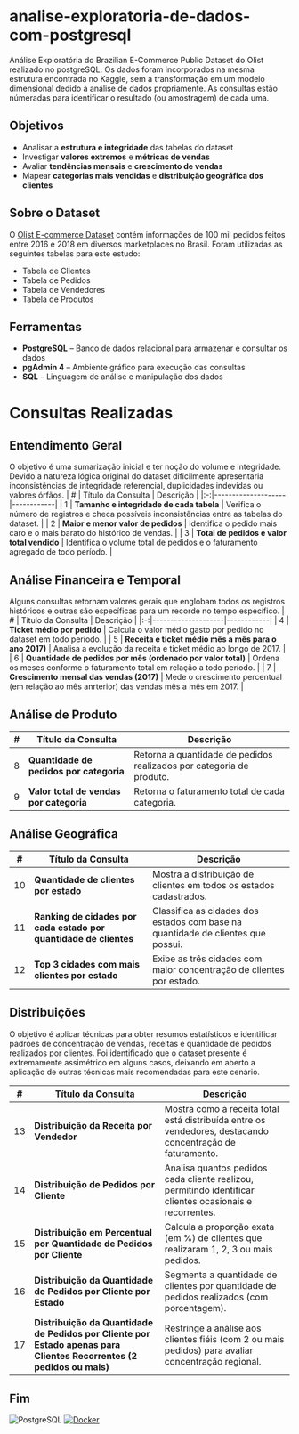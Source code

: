 # analise-exploratoria-de-dados-com-postgresql
Análise Exploratória do Brazilian E-Commerce Public Dataset do Olist realizado no postgreSQL.
Os dados foram incorporados na mesma estrutura encontrada no Kaggle, sem a transformação em um modelo dimensional dedido à análise de dados propriamente.
As consultas estão númeradas para identificar o resultado (ou amostragem) de cada uma.

## Objetivos
- Analisar a **estrutura e integridade** das tabelas do dataset  
- Investigar **valores extremos** e **métricas de vendas**
- Avaliar **tendências mensais** e **crescimento de vendas**  
- Mapear **categorias mais vendidas** e **distribuição geográfica dos clientes**  

## Sobre o Dataset
O [Olist E-commerce Dataset](https://www.kaggle.com/datasets/olistbr/brazilian-ecommerce) contém informações de 100 mil pedidos feitos entre 2016 e 2018 em diversos marketplaces no Brasil. Foram utilizadas as seguintes tabelas para este estudo:
- Tabela de Clientes
- Tabela de Pedidos
- Tabela de Vendedores
- Tabela de Produtos

## Ferramentas
- **PostgreSQL** – Banco de dados relacional para armazenar e consultar os dados  
- **pgAdmin 4** – Ambiente gráfico para execução das consultas  
- **SQL** – Linguagem de análise e manipulação dos dados  

# Consultas Realizadas

## Entendimento Geral
O objetivo é uma sumarização inicial e ter noção do volume e integridade. Devido a natureza lógica original do dataset dificilmente apresentaria inconsistências de integridade referencial, duplicidades indevidas ou valores órfãos.
| # | Título da Consulta | Descrição |
|:-:|--------------------|------------|
| 1 | **Tamanho e integridade de cada tabela** | Verifica o número de registros e checa possíveis inconsistências entre as tabelas do dataset. |
| 2 | **Maior e menor valor de pedidos** | Identifica o pedido mais caro e o mais barato do histórico de vendas. |
| 3 | **Total de pedidos e valor total vendido** | Identifica o volume total de pedidos e o faturamento agregado de todo período. |

## Análise Financeira e Temporal
Alguns consultas retornam valores gerais que englobam todos os registros históricos e outras são específicas para um recorde no tempo específico.
| # | Título da Consulta | Descrição |
|:-:|--------------------|------------|
| 4 | **Ticket médio por pedido** | Calcula o valor médio gasto por pedido no dataset em todo período. |
| 5 | **Receita e ticket médio mês a mês para o ano 2017)** | Analisa a evolução da receita e ticket médio ao longo de 2017. |
| 6 | **Quantidade de pedidos por mês (ordenado por valor total)** | Ordena os meses conforme o faturamento total em relação a todo período. |
| 7 | **Crescimento mensal das vendas (2017)** | Mede o crescimento percentual (em relação ao mês anrterior) das vendas mês a mês em 2017. |

## Análise de Produto
| # | Título da Consulta | Descrição |
|:-:|--------------------|------------|
| 8 | **Quantidade de pedidos por categoria** | Retorna a quantidade de pedidos realizados por categoria de produto. |
| 9 | **Valor total de vendas por categoria** | Retorna o faturamento total de cada categoria. |

## Análise Geográfica
| # | Título da Consulta | Descrição |
|:-:|--------------------|------------|
| 10 | **Quantidade de clientes por estado** | Mostra a distribuição de clientes em todos os estados cadastrados. |
| 11 | **Ranking de cidades por cada estado por quantidade de clientes** | Classifica as cidades dos estados com base na quantidade de clientes que possui. |
| 12 | **Top 3 cidades com mais clientes por estado** | Exibe as três cidades com maior concentração de clientes por estado. |

## Distribuições
O objetivo é aplicar técnicas para obter resumos estatísticos e identificar padrões de concentração de vendas, receitas e quantidade de pedidos realizados por clientes. 
Foi identificado que o dataset presente é extremamente assimétrico em alguns casos, deixando em aberto a aplicação de outras técnicas mais recomendadas para este cenário.

| # | Título da Consulta | Descrição |
|:-:|--------------------|------------|
| 13 | **Distribuição da Receita por Vendedor** | Mostra como a receita total está distribuída entre os vendedores, destacando concentração de faturamento. |
| 14 | **Distribuição de Pedidos por Cliente** | Analisa quantos pedidos cada cliente realizou, permitindo identificar clientes ocasionais e recorrentes. |
| 15 | **Distribuição em Percentual por Quantidade de Pedidos por Cliente** | Calcula a proporção exata (em %) de clientes que realizaram 1, 2, 3 ou mais pedidos. |
| 16 | **Distribuição da Quantidade de Pedidos por Cliente por Estado** | Segmenta a quantidade de clientes por quantidade de pedidos realizados (com porcentagem). |
| 17 | **Distribuição da Quantidade de Pedidos por Cliente por Estado apenas para Clientes Recorrentes (2 pedidos ou mais)** | Restringe a análise aos clientes fiéis (com 2 ou mais pedidos) para avaliar concentração regional. |


## Fim
![PostgreSQL](https://img.shields.io/badge/PostgreSQL-316192?logo=postgresql&logoColor=white)
[![Docker](https://img.shields.io/badge/Docker-2496ED?logo=docker&logoColor=fff)](#)
